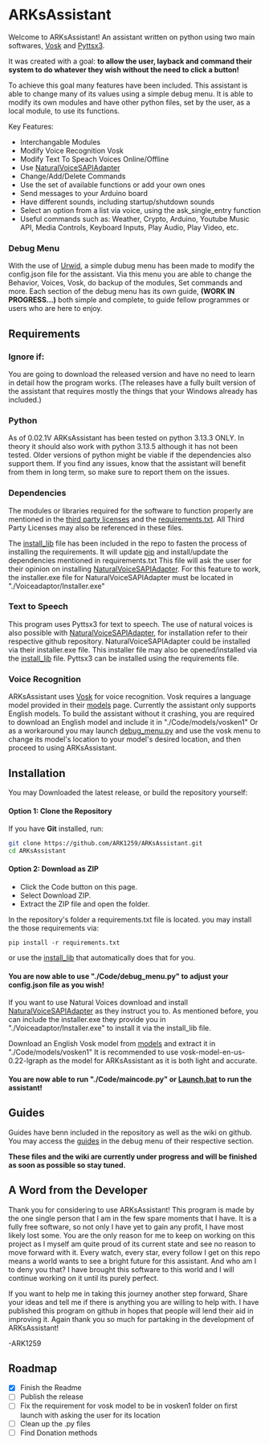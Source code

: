 # ARKsAssistant
Welcome to ARKsAssistant! An assistant written on python using two main softwares, [Vosk](https://github.com/alphacep/vosk-api) and [Pyttsx3](https://github.com/nateshmbhat/pyttsx3).

It was created with a goal: **to allow the user, layback and command their system to do whatever they wish without the need to click a button!**

To achieve this goal many features have been included. This assistant is able to change many of its values using a simple debug menu. It is able to modify its own modules and have other python files, set by the user, as a local module, to use its functions.

Key Features:
- Interchangable Modules
- Modify Voice Recognition Vosk
- Modify Text To Speach Voices Online/Offline
- Use [NaturalVoiceSAPIAdapter](https://github.com/gexgd0419/NaturalVoiceSAPIAdapter)
- Change/Add/Delete Commands
- Use the set of available functions or add your own ones
- Send messages to your Arduino board
- Have different sounds, including startup/shutdown sounds
- Select an option from a list via voice, using the ask_single_entry function
- Useful commands such as: Weather, Crypto, Arduino, Youtube Music API, Media Controls, Keyboard Inputs, Play Audio, Play Video, etc.

### Debug Menu
With the use of [Urwid](https://github.com/urwid/urwid), a simple dubug menu has been made to modify the config.json file for the assistant. Via this menu you are able to change the Behavior, Voices, Vosk, do backup of the modules, Set commands and more. Each section of the debug menu has its own guide, **(WORK IN PROGRESS...)** both simple and complete, to guide fellow programmes or users who are here to enjoy.

## Requirements
### Ignore if:
You are going to download the released version and have no need to learn in detail how the program works.
(The releases have a fully built version of the assistant that requires mostly the things that your Windows already has included.)

### Python
As of 0.02.1V ARKsAssistant has been tested on python 3.13.3 ONLY. In theory it should also work with python 3.13.5 although it has not been tested. Older versions of python might be viable if the dependencies also support them. If you find any issues, know that the assistant will benefit from them in long term, so make sure to report them on the issues.

### Dependencies
The modules or libraries required for the software to function properly are mentioned in the [third party licenses](THIRD-PARTY-LICENSES.md) and the [requirements.txt](requirements.txt).
All Third Party Licenses may also be referenced in these files.

The [install_lib](Install_Lib.bat) file has been included in the repo to fasten the process of installing the requirements. It will update [pip](https://github.com/pypa/pip) and install/update the dependencies mentioned in requirements.txt
This file will ask the user for their opinion on installing [NaturalVoiceSAPIAdapter](https://github.com/gexgd0419/NaturalVoiceSAPIAdapter). For this feature to work, the installer.exe file for NaturalVoiceSAPIAdapter must be located in "./Voiceadaptor/Installer.exe"

### Text to Speech
This program uses Pyttsx3 for text to speech. The use of natural voices is also possible with [NaturalVoiceSAPIAdapter](https://github.com/gexgd0419/NaturalVoiceSAPIAdapter), for installation refer to their respective github repository.
NaturalVoiceSAPIAdapter could be installed via their installer.exe file. This installer file may also be opened/installed via the [install_lib](Install_Lib.bat) file.
Pyttsx3 can be installed using the requirements file.

### Voice Recognition
ARKsAssistant uses [Vosk](https://github.com/alphacep/vosk-api) for voice recognition. Vosk requires a language model provided in their [models](https://alphacephei.com/vosk/models) page. Currently the assistant only supports English models.
To build the assistant without it crashing, you are required to download an English model and include it in "./Code/models/vosken1"
Or as a workaround you may launch [debug_menu.py](Code/debug_menu.py) and use the vosk menu to change its model's location to your model's desired location, and then proceed to using ARKsAssistant.

## Installation
You may Downloaded the latest release,
or build the repository yourself:

#### Option 1: Clone the Repository
If you have **Git** installed, run:
```bash
git clone https://github.com/ARK1259/ARKsAssistant.git
cd ARKsAssistant
```
#### Option 2: Download as ZIP
- Click the Code button on this page.
- Select Download ZIP.
- Extract the ZIP file and open the folder.

In the repository's folder a requirements.txt file is located. you may install the those requirements via:
```
pip install -r requirements.txt
```
or use the [install_lib](Install_Lib.bat) that automatically does that for you.

#### You are now able to use "./Code/debug_menu.py" to adjust your config.json file as you wish!

If you want to use Natural Voices download and install [NaturalVoiceSAPIAdapter](https://github.com/gexgd0419/NaturalVoiceSAPIAdapter) as they instruct you to.
As mentioned before, you can include the installer.exe they provide you in "./Voiceadaptor/Installer.exe" to install it via the install_lib file.

Download an English Vosk model from [models](https://alphacephei.com/vosk/models) and extract it in "./Code/models/vosken1"
It is recommended to use vosk-model-en-us-0.22-lgraph as the model for ARKsAssistant as it is both light and accurate.

#### You are now able to run "./Code/maincode.py" or [Launch.bat](Launch.bat) to run the assistant!

## Guides
Guides have benn included in the repository as well as the wiki on github.
You may access the [guides](Code/guides) in the debug menu of their respective section.

**These files and the wiki are currently under progress and will be finished as soon as possible so stay tuned.**

## A Word from the Developer
Thank you for considering to use ARKsAssistant! This program is made by the one single person that I am in the few spare moments that I have. It is a fully free software, so not only I have yet to gain any profit, I have most likely lost some. You are the only reason for me to keep on working on this project as I myself am quite proud of its current state and see no reason to move forward with it.
Every watch, every star, every follow I get on this repo means a world wants to see a bright future for this assistant. And who am I to deny you that? I have brought this software to this world and I will continue working on it until its purely perfect.

If you want to help me in taking this journey another step forward, Share your ideas and tell me if there is anything you are willing to help with. I have published this program on github in hopes that people will lend their aid in improving it.
Again thank you so much for partaking in the development of ARKsAssistant!

-ARK1259

## Roadmap
- [X] Finish the Readme
- [ ] Publish the release
- [ ] Fix the requirement for vosk model to be in vosken1 folder on first launch with asking the user for its location
- [ ] Clean up the .py files
- [ ] Find Donation methods
